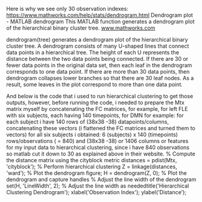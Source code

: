 Here is why we see only 30 observation indexes:
https://www.mathworks.com/help/stats/dendrogram.html
Dendrogram plot - MATLAB dendrogram
This MATLAB function generates a dendrogram plot of the hierarchical binary cluster tree.
www.mathworks.com

dendrogram(tree) generates a dendrogram plot of the hierarchical binary cluster tree. A dendrogram consists of many U-shaped lines that connect data points in a hierarchical tree. The height of each U represents the distance between the two data points being connected.
If there are 30 or fewer data points in the original data set, then each leaf in the dendrogram corresponds to one data point.
If there are more than 30 data points, then dendrogram collapses lower branches so that there are 30 leaf nodes. As a result, some leaves in the plot correspond to more than one data point.

And below is the code that i used to run hierarchical clustering to get those outputs, however, before running the code, i needed to prepare the Mtx matrix myself by concatenating the FC matrices, for example, for left FLE with six subjects, each having 140 timepoints, for DMN for example: for each subject i have 140 rows of (38x38 -38) datapoints/columns, concatenating these vectors (i flattened the FC matrices and turned them to vectors) for all six subjects i obtained: 6 (subjects) x 140 (timepoints) rows/observations ( = 840) and (38x38 -38) or 1406 columns or features for my input data to hierarchical clustering, since i have 840 observations so matlab cut it down to 30 as explained above in their website.
% Compute the distance matrix using the cityblock metric
distances = pdist(Mtx, 'cityblock');
% Perform hierarchical clustering
Z = linkage(distances, 'ward');
% Plot the dendrogram
figure;
H = dendrogram(Z, 0); % Plot the dendrogram and capture handles
% Adjust the line width of the dendrogram
set(H, 'LineWidth', 2); % Adjust the line width as neededtitle('Hierarchical Clustering Dendrogram');
xlabel('Observation Index');
ylabel('Distance');
